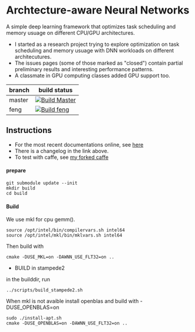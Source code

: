# Archtecture-aware Neural Networks

A simple deep learning framework that optimizes task scheduling and memory usuage on different CPU/GPU architectures.

- I started as a research project trying to explore optimization on task scheduling and memory usuage with DNN workloads on different architecutures.
- The issues pages (some of those marked as "closed") contain partial preliminary results and interesting performance patterns.
- A classmate in GPU computing classes added GPU support too.

| branch | build status |
|--------|--------------|
| master | [![Build Master](https://travis-ci.com/fengggli/gpu-computing-materials.svg?token=21ngWpDjfcY4FxnxdNnA&branch=master)](https://travis-ci.com/fengggli/gpu-computing-materials) |
| feng | [![Build feng](https://travis-ci.com/fengggli/gpu-computing-materials.svg?token=21ngWpDjfcY4FxnxdNnA&branch=feng)](https://travis-ci.com/fengggli/gpu-computing-materials) |

## Instructions 

* For the most recent documentations online, see [here](https://fengggli.github.io/gpu-computing-materials)
* There is a changelog in the link above.
* To test with caffe, see [my forked caffe](https://github.com/fengggli/caffe/blob/fengggli-archlinux-cpuonly/models/resnet_simple/readme.md) 

#### prepare
```
git submodule update --init
mkdir build
cd build
```

#### Build
We use mkl for cpu gemm().
```
source /opt/intel/bin/compilervars.sh intel64
source /opt/intel/mkl/bin/mklvars.sh intel64
```

Then build with
```
cmake -DUSE_MKL=on -DAWNN_USE_FLT32=on ..
```

* BUILD in stampede2

in the builddir, run 
```
../scripts/build_stampede2.sh
```

When mkl is not avaible install openblas and build with -DUSE_OPENBLAS=on
```
sudo ./install-apt.sh
cmake -DUSE_OPENBLAS=on -DAWNN_USE_FLT32=on ..
```
